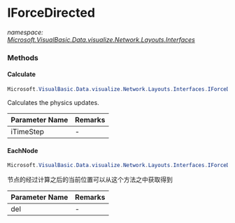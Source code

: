 ﻿# IForceDirected
_namespace: [Microsoft.VisualBasic.Data.visualize.Network.Layouts.Interfaces](./index.md)_





### Methods

#### Calculate
```csharp
Microsoft.VisualBasic.Data.visualize.Network.Layouts.Interfaces.IForceDirected.Calculate(System.Single)
```
Calculates the physics updates.

|Parameter Name|Remarks|
|--------------|-------|
|iTimeStep|-|


#### EachNode
```csharp
Microsoft.VisualBasic.Data.visualize.Network.Layouts.Interfaces.IForceDirected.EachNode(Microsoft.VisualBasic.Data.visualize.Network.Layouts.Interfaces.NodeAction)
```
节点的经过计算之后的当前位置可以从这个方法之中获取得到

|Parameter Name|Remarks|
|--------------|-------|
|del|-|



